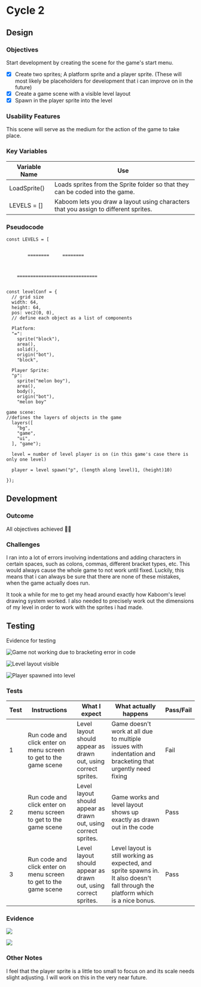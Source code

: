 # Cycle 2

## Design

### Objectives

Start development by creating the scene for the game's start menu.

* [x] Create two sprites; A platform sprite and a player sprite. (These will most likely be placeholders for development that i can improve on in the future)
* [x] Create a game scene with a visible level layout
* [x] Spawn in the player sprite into the level

### Usability Features

This scene will serve as the medium for the action of the game to take place.

### Key Variables

| Variable Name | Use                                                                                   |
| ------------- | ------------------------------------------------------------------------------------- |
| LoadSprite()  | Loads sprites from the Sprite folder so that they can be coded into the game.         |
| LEVELS = \[]  | Kaboom lets you draw a  layout using characters that you assign to different sprites. |

### Pseudocode

```
const LEVELS = [
  

        ========     ========        
                                  
                                  
                                  
    ==============================
 

const levelConf = {
  // grid size
  width: 64,
  height: 64,
  pos: vec2(0, 0),
  // define each object as a list of components
  
  Platform:
  "=":
    sprite("block"),
    area(),
    solid(),
    origin("bot"),
    "block",
  
  Player Sprite:
  "p":
    sprite("melon boy"),
    area(),
    body(),
    origin("bot"),
    "melon boy"
     
game scene:
//defines the layers of objects in the game
  layers([
    "bg",
    "game",
    "ui",
  ], "game");

  level = number of level player is on (in this game's case there is only one level)

  player = level spawn("p", (length along level)1, (height)10)
  
});

```

## Development

### Outcome

All objectives achieved 👍🏻

### Challenges

I ran into a lot of errors involving indentations and adding characters in certain spaces, such as colons, commas, different bracket types, etc. This would always cause the whole game to not work until fixed. Luckily, this means that i can always be sure that there are none of these mistakes, when the game actually does run.

It took a while for me to get my head around exactly how Kaboom's level drawing system worked. I also needed to precisely work out the dimensions of my level in order to work with the sprites i had made.

## Testing

Evidence for testing

![Game not working due to bracketing error in code](<../.gitbook/assets/Screenshot 2022-06-30 at 10.16.23.png>)

![Level layout visible](<../.gitbook/assets/Screenshot 2022-06-30 at 10.17.40.png>)

![Player spawned into level](<../.gitbook/assets/Screenshot 2022-06-30 at 10.18.09.png>)

### Tests

| Test | Instructions                                                     | What I expect                                                   | What actually happens                                                                                                             | Pass/Fail |
| ---- | ---------------------------------------------------------------- | --------------------------------------------------------------- | --------------------------------------------------------------------------------------------------------------------------------- | --------- |
| 1    | Run code and click enter on menu screen to get to the game scene | Level layout should appear as drawn out, using correct sprites. | Game doesn't work at all due to multiple issues with indentation and bracketing that urgently need fixing                         | Fail      |
| 2    | Run code and click enter on menu screen to get to the game scene | Level layout should appear as drawn out, using correct sprites. | Game works and level layout shows up exactly as drawn out in the code                                                             | Pass      |
| 3    | Run code and click enter on menu screen to get to the game scene | Level layout should appear as drawn out, using correct sprites. | Level layout is still working as expected, and sprite spawns in. It also doesn't fall through the platform which is a nice bonus. | Pass      |

### Evidence

![](<../.gitbook/assets/Screenshot 2022-06-30 at 10.27.30.png>)

![](<../.gitbook/assets/Screenshot 2022-06-30 at 10.27.20.png>)



### Other Notes

I feel that the player sprite is a little too small to focus on and its scale needs slight adjusting. I will work on this in the very near future.
